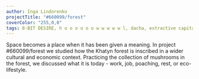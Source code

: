 ```yaml
---
author: Inga Lindorenko
projectTitle: "#660099/forest"
coverColor: "255,0,0"
tags: 8-BIT DESIRE, h o o o o o o w w w w w l, dacha, extractive capitalism, all to all
---
```

Space becomes a place when it has been given a meaning. In project #660099/forest we studied how the Khatyn forest is inscribed in a wider cultural and economic context. Practicing the collection of mushrooms in the forest, we discussed what it is today - work, job, poaching, rest, or eco-lifestyle.
